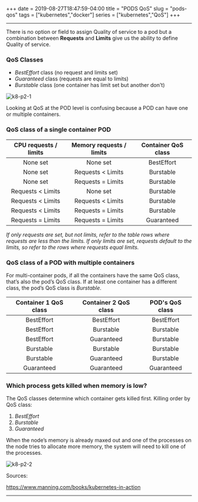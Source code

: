 +++
date = 2019-08-27T18:47:59-04:00
title = "PODS QoS"
slug = "pods-qos"
tags = ["kubernetes","docker"]
series = ["kubernetes","QoS"]
+++
***

There is no option or field to assign Quality of service to a pod but a combination between **Requests** and **Limits**
give us the ability to define Quality of service.


### QoS Classes


* *BestEffort* class (no request and limits set)
* *Guaranteed* class (requests are equal to limits)
* *Burstable* class (one container has limit set but another don't)


![k8-p2-1]

[k8-p2-1]: https://libert.xyz/images/qos1.png
 "Classes"

Looking at QoS at the POD level is confusing because a POD can have one or multiple containers.

### QoS class of a single container POD


|   CPU requests / limits	|  Memory requests / limits 	|   Container QoS class	|
|:-:	|:-:	|:-:	|
|   None set	|   None set	|   BestEffort	|
|   None set	|   Requests < Limits	|  Burstable 	|
|   None set	|   Requests = Limits	|  Burstable 	|
|   Requests < Limits	|   None set	|  Burstable 	|
|   Requests < Limits	|   Requests < Limits	|  Burstable 	|
|   Requests < Limits	|   Requests = Limits	|  Burstable 	|
|   Requests = Limits	|   Requests = Limits	|  Guaranteed 	|



*If only requests are set, but not limits, refer to the table rows where
requests are less than the limits. If only limits are set, requests default to the
limits, so refer to the rows where requests equal limits.*


### QoS class of a POD with multiple containers


For multi-container pods, if all the containers have the same QoS class, that’s also the pod’s QoS class.
If at least one container has a different class, the pod’s QoS class is *Burstable*.


|   Container 1 QoS class	|  Container 2 QoS class 	|   POD's QoS class	|
|:-:	|:-:	|:-:	|
|   BestEffort	|   BestEffort	|   BestEffort	|
|   BestEffort	|   Burstable	|  Burstable 	|
|   BestEffort	|  Guaranteed |  Burstable 	|
|   Burstable	|   Burstable	|  Burstable 	|
|   Burstable	|   Guaranteed	|  Burstable 	|
|   Guaranteed	|   Guaranteed	|  Guaranteed 	|



### Which process gets killed when memory is low?


The QoS classes determine which container gets killed first.
Killing order by QoS class:

1. *BestEffort*
2. *Burstable*
3. *Guaranteed*

When the node’s memory is already maxed out and one of the processes on the node tries to allocate more memory, the system will need to kill one of the processes.


![k8-p2-2]

[k8-p2-2]: https://libert.xyz/images/qos2.png
 "Killing Order"



Sources:

https://www.manning.com/books/kubernetes-in-action

***

